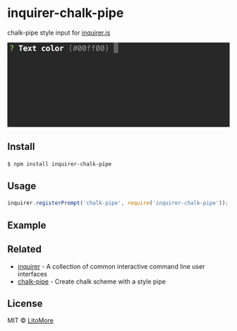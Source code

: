# inquirer-chalk-pipe

chalk-pipe style input for [inquirer.js](https://github.com/SBoudrias/Inquirer.js)

![](https://raw.githubusercontent.com/LitoMore/inquirer-chalk-pipe/master/screenshot.gif)

## Install

```bash
$ npm install inquirer-chalk-pipe
```

## Usage

```javascript
inquirer.registerPrompt('chalk-pipe', require('inquirer-chalk-pipe'));
```

## Example



## Related

- [inquirer](https://github.com/SBoudrias/Inquirer.js) - A collection of common interactive command line user interfaces
- [chalk-pipe](https://github.com/LitoMore/chalk-pipe) - Create chalk scheme with a style pipe

## License

MIT © [LitoMore](https://github.com/LitoMore)
